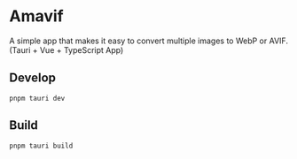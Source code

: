 # Amavif

A simple app that makes it easy to convert multiple images to WebP or AVIF. 
(Tauri + Vue + TypeScript App)

## Develop

```
pnpm tauri dev
```

## Build

```
pnpm tauri build
```
